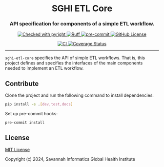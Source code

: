 <h1 align="center" style="border-bottom: none; text-align: center;">SGHI ETL Core</h1>
<h3 align="center" style="text-align: center;">API specification for components of a simple ETL workflow.</h3>
<p align="center" style="text-align: center;">
    <a href="https://microsoft.github.io/pyright/">
        <img alt="Checked with pyright" src="https://microsoft.github.io/pyright/img/pyright_badge.svg">
    </a>
    <a href="https://github.com/astral-sh/ruff">
        <img alt="Ruff" src="https://img.shields.io/endpoint?url=https://raw.githubusercontent.com/astral-sh/ruff/main/assets/badge/v2.json">
    </a>
    <a href="https://github.com/pre-commit/pre-commit">
        <img alt="pre-commit" src="https://img.shields.io/badge/pre--commit-enabled-brightgreen?logo=pre-commit&logoColor=white">
    </a>
    <a href="https://github.com/savannahghi/sghi-etl-core/blob/main/LICENSE">
        <img alt="GitHub License" src="https://img.shields.io/badge/License-MIT-blue.svg">
    </a>
</p>
<p align="center" style="text-align: center;">
    <a href="https://github.com/savannahghi/sghi-etl-core/actions/workflows/ci.yml">
        <img alt="CI" src="https://github.com/savannahghi/sghi-etl-core/actions/workflows/ci.yml/badge.svg">
    </a>
    <a href="https://coveralls.io/github/savannahghi/sghi-etl-core?branch=main">
        <img alt="Coverage Status" src="https://coveralls.io/repos/github/savannahghi/sghi-etl-core/badge.svg?branch=main">
    </a>
</p>

---

`sghi-etl-core` specifies the API of simple ETL workflows. That is, this
project defines and specifies the interfaces of the main components needed to
implement an ETL workflow.

## Contribute

Clone the project and run the following command to install dependencies:

```bash
pip install -e .[dev,test,docs]
```

Set up pre-commit hooks:
```bash
pre-commit install
```

## License

[MIT License](https://github.com/savannahghi/sghi-etl-core/blob/main/LICENSE)

Copyright (c) 2024, Savannah Informatics Global Health Institute
